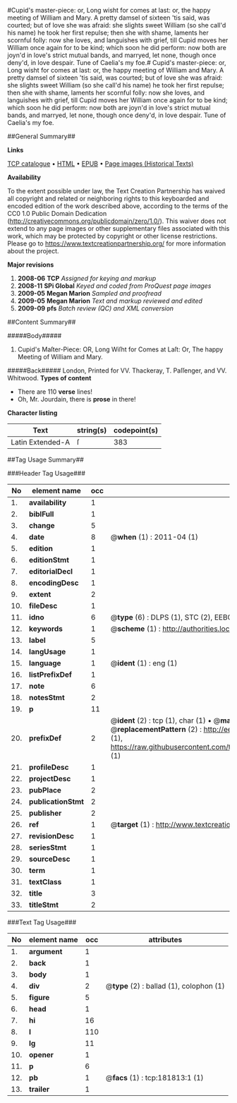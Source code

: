 #Cupid's master-piece: or, Long wisht for comes at last: or, the happy meeting of William and Mary. A pretty damsel of sixteen 'tis said, was courted; but of love she was afraid: she slights sweet William (so she call'd his name) he took her first repulse; then she with shame, laments her scornful folly: now she loves, and languishes with grief, till Cupid moves her William once again for to be kind; which soon he did perform: now both are joyn'd in love's strict mutual bands, and marryed, let none, though once deny'd, in love despair. Tune of Caelia's my foe.#
Cupid's master-piece: or, Long wisht for comes at last: or, the happy meeting of William and Mary. A pretty damsel of sixteen 'tis said, was courted; but of love she was afraid: she slights sweet William (so she call'd his name) he took her first repulse; then she with shame, laments her scornful folly: now she loves, and languishes with grief, till Cupid moves her William once again for to be kind; which soon he did perform: now both are joyn'd in love's strict mutual bands, and marryed, let none, though once deny'd, in love despair. Tune of Caelia's my foe.

##General Summary##

**Links**

[TCP catalogue](http://www.ota.ox.ac.uk/tcp/)  • 
[HTML](http://tei.it.ox.ac.uk/tcp/Texts-HTML/free/B02/B02547.html)  • 
[EPUB](http://tei.it.ox.ac.uk/tcp/Texts-EPUB/free/B02/B02547.epub) • 
[Page images (Historical Texts)](https://historicaltexts.jisc.ac.uk/eebo-99887088e)

**Availability**

To the extent possible under law, the Text Creation Partnership has waived all copyright and related or neighboring rights to this keyboarded and encoded edition of the work described above, according to the terms of the CC0 1.0 Public Domain Dedication (http://creativecommons.org/publicdomain/zero/1.0/). This waiver does not extend to any page images or other supplementary files associated with this work, which may be protected by copyright or other license restrictions. Please go to https://www.textcreationpartnership.org/ for more information about the project.

**Major revisions**

1. __2008-06__ __TCP__ *Assigned for keying and markup*
1. __2008-11__ __SPi Global__ *Keyed and coded from ProQuest page images*
1. __2009-05__ __Megan Marion__ *Sampled and proofread*
1. __2009-05__ __Megan Marion__ *Text and markup reviewed and edited*
1. __2009-09__ __pfs__ *Batch review (QC) and XML conversion*

##Content Summary##

#####Body#####

1. Cupid's Maſter-Piece: OR, Long Wiſht for Comes at Laſt: Or, The happy Meeting of William and Mary.

#####Back#####
London, Printed for VV. Thackeray, T. Paſſenger, and VV. Whitwood.
**Types of content**

  * There are 110 **verse** lines!
  * Oh, Mr. Jourdain, there is **prose** in there!

**Character listing**


|Text|string(s)|codepoint(s)|
|---|---|---|
|Latin Extended-A|ſ|383|

##Tag Usage Summary##

###Header Tag Usage###

|No|element name|occ|attributes|
|---|---|---|---|
|1.|__availability__|1||
|2.|__biblFull__|1||
|3.|__change__|5||
|4.|__date__|8| @__when__ (1) : 2011-04 (1)|
|5.|__edition__|1||
|6.|__editionStmt__|1||
|7.|__editorialDecl__|1||
|8.|__encodingDesc__|1||
|9.|__extent__|2||
|10.|__fileDesc__|1||
|11.|__idno__|6| @__type__ (6) : DLPS (1), STC (2), EEBO-CITATION (1), PROQUEST (1), VID (1)|
|12.|__keywords__|1| @__scheme__ (1) : http://authorities.loc.gov/ (1)|
|13.|__label__|5||
|14.|__langUsage__|1||
|15.|__language__|1| @__ident__ (1) : eng (1)|
|16.|__listPrefixDef__|1||
|17.|__note__|6||
|18.|__notesStmt__|2||
|19.|__p__|11||
|20.|__prefixDef__|2| @__ident__ (2) : tcp (1), char (1)  •  @__matchPattern__ (2) : ([0-9\-]+):([0-9IVX]+) (1), (.+) (1)  •  @__replacementPattern__ (2) : http://eebo.chadwyck.com/downloadtiff?vid=$1&page=$2 (1), https://raw.githubusercontent.com/textcreationpartnership/Texts/master/tcpchars.xml#$1 (1)|
|21.|__profileDesc__|1||
|22.|__projectDesc__|1||
|23.|__pubPlace__|2||
|24.|__publicationStmt__|2||
|25.|__publisher__|2||
|26.|__ref__|1| @__target__ (1) : http://www.textcreationpartnership.org/docs/. (1)|
|27.|__revisionDesc__|1||
|28.|__seriesStmt__|1||
|29.|__sourceDesc__|1||
|30.|__term__|1||
|31.|__textClass__|1||
|32.|__title__|3||
|33.|__titleStmt__|2||


###Text Tag Usage###

|No|element name|occ|attributes|
|---|---|---|---|
|1.|__argument__|1||
|2.|__back__|1||
|3.|__body__|1||
|4.|__div__|2| @__type__ (2) : ballad (1), colophon (1)|
|5.|__figure__|5||
|6.|__head__|1||
|7.|__hi__|16||
|8.|__l__|110||
|9.|__lg__|11||
|10.|__opener__|1||
|11.|__p__|6||
|12.|__pb__|1| @__facs__ (1) : tcp:181813:1 (1)|
|13.|__trailer__|1||
